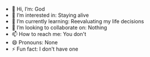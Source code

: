 - 👋 Hi, I’m: God
- 👀 I’m interested in: Staying alive
- 🌱 I’m currently learning: Reevaluating my life decisions
- 💞️ I’m looking to collaborate on: Nothing
- 📫 How to reach me: You don't
- 😄 Pronouns: None
- ⚡ Fun fact: I don't have one

<!---
MazharAT/MazharAT is a ✨ special ✨ repository because its `README.md` (this file) appears on your GitHub profile.
You can click the Preview link to take a look at your changes.
--->
